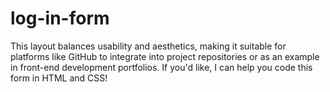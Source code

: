 # log-in-form
This layout balances usability and aesthetics, making it suitable for platforms like GitHub to integrate into project repositories or as an example in front-end development portfolios. If you'd like, I can help you code this form in HTML and CSS!

